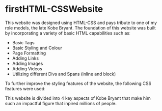 # firstHTML-CSSWebsite
This website was designed using HTML-CSS and pays tribute to one of my role models, the late Kobe Bryant. The foundation of this website was built by incorporating a  variety of basic HTML capabilities such as:
- Basic Tags
- Basic Styling and Colour 
- Page Formatting 
- Adding Links
- Adding Images
- Adding Videos 
- Utilizing different Divs and Spans (inline and block)

To further improve the styling features of the website, the following CSS features were used:





This website is divided into 4 key aspects of Kobe Bryant that make him such an impactful figure that inpired millions of people. 
